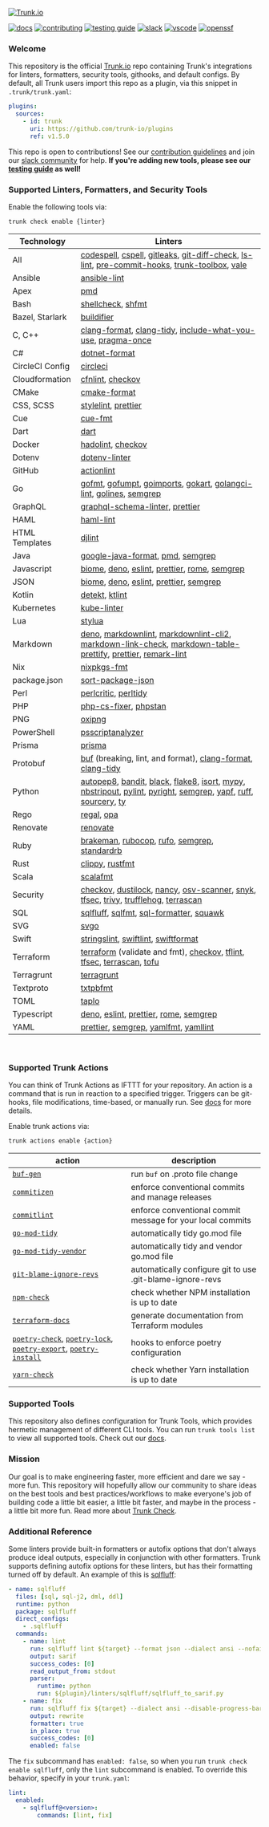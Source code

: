 <!-- markdownlint-disable first-line-heading -->

[![Trunk.io](https://static.trunk.io/assets/trunk_plugins_logo.png)](https://trunk.io)

[![docs](https://img.shields.io/badge/-docs-darkgreen?logo=readthedocs&logoColor=ffffff)][docs]
[![contributing](https://img.shields.io/badge/contributing-darkgreen?logo=readthedocs&logoColor=ffffff)][contributing]
[![testing guide](https://img.shields.io/badge/testing_guide-darkgreen?logo=readthedocs&logoColor=ffffff)][testing guide]
[![slack](https://img.shields.io/badge/-slack-611f69?logo=slack)][slack]
[![vscode](https://img.shields.io/visual-studio-marketplace/i/trunk.io?color=0078d7&label=vscode&logo=visualstudiocode)][vscode]
[![openssf](https://api.securityscorecards.dev/projects/github.com/trunk-io/plugins/badge)](https://api.securityscorecards.dev/projects/github.com/trunk-io/plugins)

[testing guide]: ./tests/README.md
[contributing]: ./CONTRIBUTING.md

### Welcome

This repository is the official [Trunk.io](https://trunk.io/) repo containing Trunk's integrations
for linters, formatters, security tools, githooks, and default configs. By default, all Trunk users
import this repo as a plugin, via this snippet in `.trunk/trunk.yaml`:

```yaml
plugins:
  sources:
    - id: trunk
      uri: https://github.com/trunk-io/plugins
      ref: v1.5.0
```

This repo is open to contributions! See our [contribution guidelines](CONTRIBUTING.md) and join our
[slack community][slack] for help. **If you're adding new tools, please see our
[testing guide](tests/README.md) as well!**

### Supported Linters, Formatters, and Security Tools

Enable the following tools via:

```bash
trunk check enable {linter}
```

| Technology      | Linters                                                                                                                                  |
| --------------- | ---------------------------------------------------------------------------------------------------------------------------------------- |
| All             | [codespell], [cspell], [gitleaks], [git-diff-check], [ls-lint], [pre-commit-hooks], [trunk-toolbox], [vale]                              |
| Ansible         | [ansible-lint]                                                                                                                           |
| Apex            | [pmd]                                                                                                                                    |
| Bash            | [shellcheck], [shfmt]                                                                                                                    |
| Bazel, Starlark | [buildifier]                                                                                                                             |
| C, C++          | [clang-format], [clang-tidy], [include-what-you-use], [pragma-once]                                                                      |
| C#              | [dotnet-format]                                                                                                                          |
| CircleCI Config | [circleci]                                                                                                                               |
| Cloudformation  | [cfnlint], [checkov]                                                                                                                     |
| CMake           | [cmake-format]                                                                                                                           |
| CSS, SCSS       | [stylelint], [prettier]                                                                                                                  |
| Cue             | [cue-fmt]                                                                                                                                |
| Dart            | [dart]                                                                                                                                   |
| Docker          | [hadolint], [checkov]                                                                                                                    |
| Dotenv          | [dotenv-linter]                                                                                                                          |
| GitHub          | [actionlint]                                                                                                                             |
| Go              | [gofmt], [gofumpt], [goimports], [gokart], [golangci-lint], [golines], [semgrep]                                                         |
| GraphQL         | [graphql-schema-linter], [prettier]                                                                                                      |
| HAML            | [haml-lint]                                                                                                                              |
| HTML Templates  | [djlint]                                                                                                                                 |
| Java            | [google-java-format], [pmd], [semgrep]                                                                                                   |
| Javascript      | [biome], [deno], [eslint], [prettier], [rome], [semgrep]                                                                                 |
| JSON            | [biome], [deno], [eslint], [prettier], [semgrep]                                                                                         |
| Kotlin          | [detekt], [ktlint]                                                                                                                       |
| Kubernetes      | [kube-linter]                                                                                                                            |
| Lua             | [stylua]                                                                                                                                 |
| Markdown        | [deno], [markdownlint], [markdownlint-cli2], [markdown-link-check], [markdown-table-prettify], [prettier], [remark-lint]                 |
| Nix             | [nixpkgs-fmt]                                                                                                                            |
| package.json    | [sort-package-json]                                                                                                                      |
| Perl            | [perlcritic], [perltidy]                                                                                                                 |
| PHP             | [php-cs-fixer], [phpstan]                                                                                                                |
| PNG             | [oxipng]                                                                                                                                 |
| PowerShell      | [psscriptanalyzer]                                                                                                                       |
| Prisma          | [prisma]                                                                                                                                 |
| Protobuf        | [buf] (breaking, lint, and format), [clang-format], [clang-tidy]                                                                         |
| Python          | [autopep8], [bandit], [black], [flake8], [isort], [mypy], [nbstripout], [pylint], [pyright], [semgrep], [yapf], [ruff], [sourcery], [ty] |
| Rego            | [regal], [opa]                                                                                                                           |
| Renovate        | [renovate]                                                                                                                               |
| Ruby            | [brakeman], [rubocop], [rufo], [semgrep], [standardrb]                                                                                   |
| Rust            | [clippy], [rustfmt]                                                                                                                      |
| Scala           | [scalafmt]                                                                                                                               |
| Security        | [checkov], [dustilock], [nancy], [osv-scanner], [snyk], [tfsec], [trivy], [trufflehog], [terrascan]                                      |
| SQL             | [sqlfluff], [sqlfmt], [sql-formatter], [squawk]                                                                                          |
| SVG             | [svgo]                                                                                                                                   |
| Swift           | [stringslint], [swiftlint], [swiftformat]                                                                                                |
| Terraform       | [terraform] (validate and fmt), [checkov], [tflint], [tfsec], [terrascan], [tofu]                                                        |
| Terragrunt      | [terragrunt]                                                                                                                             |
| Textproto       | [txtpbfmt]                                                                                                                               |
| TOML            | [taplo]                                                                                                                                  |
| Typescript      | [deno], [eslint], [prettier], [rome], [semgrep]                                                                                          |
| YAML            | [prettier], [semgrep], [yamlfmt], [yamllint]                                                                                             |

[actionlint]: https://trunk.io/linters/infra/actionlint
[ansible-lint]: https://github.com/ansible/ansible-lint#readme
[autopep8]: https://github.com/hhatto/autopep8#readme
[bandit]: https://trunk.io/linters/python/bandit
[biome]: https://github.com/biomejs/biome#readme
[black]: https://github.com/psf/black#readme
[brakeman]: https://trunk.io/linters/security/brakeman
[buf]: https://github.com/bufbuild/buf#readme
[buildifier]: https://github.com/bazelbuild/buildtools/blob/master/buildifier/README.md
[cfnlint]: https://github.com/aws-cloudformation/cfn-lint#readme
[checkov]: https://trunk.io/linters/security/checkov
[circleci]: https://github.com/CircleCI-Public/circleci-cli#readme
[clang-format]: https://clang.llvm.org/docs/ClangFormat.html
[clang-tidy]: https://clang.llvm.org/extra/clang-tidy/
[clippy]: https://github.com/rust-lang/rust-clippy#readme
[cmake-format]: https://cmake-format.readthedocs.io/en/latest
[codespell]: https://github.com/codespell-project/codespell#readme
[cspell]: https://github.com/streetsidesoftware/cspell#readme
[cue-fmt]: https://cuelang.org/
[dart]: https://dart.dev/tools/sdk
[deno]: https://deno.land/manual
[detekt]: https://github.com/detekt/detekt#readme
[djlint]: https://github.com/Riverside-Healthcare/djlint#readme
[dotenv-linter]: https://github.com/dotenv-linter/dotenv-linter#readme
[dotnet-format]: https://github.com/dotnet/format#readme
[dustilock]: https://github.com/Checkmarx/dustilock
[eslint]: https://eslint.org/docs/latest/
[flake8]: https://trunk.io/linters/python/flake8
[git-diff-check]: https://git-scm.com/docs/git-diff
[gitleaks]: https://trunk.io/linters/security/gitleaks
[gofmt]: https://pkg.go.dev/cmd/gofmt
[gofumpt]: https://pkg.go.dev/mvdan.cc/gofumpt
[goimports]: https://pkg.go.dev/golang.org/x/tools/cmd/goimports
[gokart]: https://github.com/praetorian-inc/gokart
[golangci-lint]: https://github.com/golangci/golangci-lint#readme
[golines]: https://pkg.go.dev/github.com/segmentio/golines
[google-java-format]: https://github.com/google/google-java-format#readme
[graphql-schema-linter]: https://github.com/cjoudrey/graphql-schema-linter#readme
[hadolint]: https://github.com/hadolint/hadolint#readme
[haml-lint]: https://github.com/sds/haml-lint#readme
[include-what-you-use]: https://github.com/include-what-you-use/include-what-you-use#readme
[isort]: https://github.com/PyCQA/isort#readme
[ktlint]: https://github.com/pinterest/ktlint#readme
[kube-linter]: https://github.com/stackrox/kube-linter#readme
[ls-lint]: https://github.com/loeffel-io/ls-lint#readme
[markdownlint]: https://github.com/DavidAnson/markdownlint#readme
[markdownlint-cli2]: https://github.com/DavidAnson/markdownlint-cli2#readme
[markdown-table-prettify]: https://github.com/darkriszty/MarkdownTablePrettify-VSCodeExt#readme
[markdown-link-check]: https://github.com/tcort/markdown-link-check#readme
[mypy]: https://github.com/python/mypy#readme
[nancy]: https://github.com/sonatype-nexus-community/nancy#readme
[nbstripout]: https://github.com/kynan/nbstripout#readme
[nixpkgs-fmt]: https://github.com/nix-community/nixpkgs-fmt
[opa]: https://www.openpolicyagent.org/docs/latest/cli/
[osv-scanner]: https://trunk.io/linters/security/osv-scanner
[oxipng]: https://github.com/shssoichiro/oxipng#readme
[perlcritic]: https://metacpan.org/pod/Perl::Critic
[perltidy]: https://metacpan.org/dist/Perl-Tidy/view/bin/perltidy
[php-cs-fixer]: https://github.com/PHP-CS-Fixer/PHP-CS-Fixer#readme
[phpstan]: https://phpstan.org/
[pmd]: https://pmd.github.io/
[pragma-once]: linters/pragma-once/README.md
[prettier]: https://github.com/prettier/prettier#readme
[pre-commit-hooks]: https://pre-commit.com/hooks.html
[prisma]: https://github.com/prisma/prisma#readme
[psscriptanalyzer]: https://github.com/PowerShell/PSScriptAnalyzer
[pylint]: https://github.com/PyCQA/pylint#readme
[pyright]: https://github.com/microsoft/pyright
[regal]: https://github.com/StyraInc/regal#readme
[remark-lint]: https://github.com/remarkjs/remark-lint#readme
[renovate]: https://github.com/renovatebot/renovate#readme
[rome]: https://github.com/rome/tools#readme
[rubocop]: https://github.com/rubocop/rubocop#readme
[ruff]: https://trunk.io/linters/python/ruff
[rufo]: https://github.com/ruby-formatter/rufo#readme
[rustfmt]: https://github.com/rust-lang/rustfmt#readme
[scalafmt]: https://github.com/scalameta/scalafmt#readme
[semgrep]: https://github.com/returntocorp/semgrep#readme
[shellcheck]: https://trunk.io/linters/shell/shellcheck
[shfmt]: https://github.com/mvdan/sh#readme
[sort-package-json]: https://github.com/keithamus/sort-package-json#readme
[sql-formatter]: https://github.com/sql-formatter-org/sql-formatter#readme
[sqlfluff]: https://github.com/sqlfluff/sqlfluff#readme
[sqlfmt]: https://github.com/tconbeer/sqlfmt#readme
[squawk]: https://github.com/sbdchd/squawk#readme
[snyk]: https://github.com/snyk/cli#readme
[standardrb]: https://github.com/testdouble/standard#readme
[stringslint]: https://github.com/dral3x/StringsLint#readme
[stylelint]: https://github.com/stylelint/stylelint#readme
[stylua]: https://github.com/JohnnyMorganz/StyLua/tree/main
[sourcery]: https://sourcery.ai/
[svgo]: https://trunk.io/linters/nodejs/svgo
[swiftformat]: https://github.com/nicklockwood/SwiftFormat#readme
[swiftlint]: https://github.com/realm/SwiftLint#readme
[taplo]: https://github.com/tamasfe/taplo#readme
[terrascan]: https://github.com/tenable/terrascan#readme
[terraform]: https://developer.hashicorp.com/terraform/cli/code
[tofu]: https://opentofu.org/
[terragrunt]: https://terragrunt.gruntwork.io/docs/getting-started/quick-start/
[tflint]: https://github.com/terraform-linters/tflint#readme
[tfsec]: https://github.com/aquasecurity/tfsec
[trivy]: https://trunk.io/linters/security/trivy
[trufflehog]: https://trunk.io/linters/security/trufflehog
[trunk-toolbox]: https://github.com/trunk-io/toolbox#readme
[txtpbfmt]: https://github.com/protocolbuffers/txtpbfmt#readme
[ty]: https://github.com/astral-sh/ty#readme
[vale]: https://vale.sh/docs/
[yamlfmt]: https://github.com/google/yamlfmt#readme
[yamllint]: https://trunk.io/linters/yaml/yamllint
[yapf]: https://github.com/google/yapf#readme

<br/>

### Supported Trunk Actions

You can think of Trunk Actions as IFTTT for your repository. An action is a command that is run in
reaction to a specified trigger. Triggers can be git-hooks, file modifications, time-based, or
manually run. See [docs](https://docs.trunk.io/docs/actions) for more details.

Enable trunk actions via:

```bash
trunk actions enable {action}
```

| action                                                                                                                                                                           | description                                                |
| -------------------------------------------------------------------------------------------------------------------------------------------------------------------------------- | ---------------------------------------------------------- |
| [`buf-gen`](actions/buf/README.md)                                                                                                                                               | run `buf` on .proto file change                            |
| [`commitizen`](actions/commitizen/README.md)                                                                                                                                     | enforce conventional commits and manage releases           |
| [`commitlint`](https://github.com/conventional-changelog/commitlint)                                                                                                             | enforce conventional commit message for your local commits |
| [`go-mod-tidy`](actions/go-mod-tidy/README.md)                                                                                                                                   | automatically tidy go.mod file                             |
| [`go-mod-tidy-vendor`](actions/go-mod-tidy-vendor/README.md)                                                                                                                     | automatically tidy and vendor go.mod file                  |
| [`git-blame-ignore-revs`](actions/git-blame-ignore-revs/README.md)                                                                                                               | automatically configure git to use .git-blame-ignore-revs  |
| [`npm-check`](actions/npm-check/README.md)                                                                                                                                       | check whether NPM installation is up to date               |
| [`terraform-docs`](actions/terraform-docs/README.md)                                                                                                                             | generate documentation from Terraform modules              |
| [`poetry-check`](actions/poetry/README.md), [`poetry-lock`](actions/poetry/README.md), [`poetry-export`](actions/poetry/README.md), [`poetry-install`](actions/poetry/README.md) | hooks to enforce poetry configuration                      |
| [`yarn-check`](actions/yarn-check/README.md)                                                                                                                                     | check whether Yarn installation is up to date              |

### Supported Tools

This repository also defines configuration for Trunk Tools, which provides hermetic management of
different CLI tools. You can run `trunk tools list` to view all supported tools. Check out our
[docs](https://docs.trunk.io/tools).

### Mission

Our goal is to make engineering faster, more efficient and dare we say - more fun. This repository
will hopefully allow our community to share ideas on the best tools and best practices/workflows to
make everyone's job of building code a little bit easier, a little bit faster, and maybe in the
process - a little bit more fun. Read more about [Trunk Check](https://trunk.io/check).

### Additional Reference

Some linters provide built-in formatters or autofix options that don't always produce ideal outputs,
especially in conjunction with other formatters. Trunk supports defining autofix options for these
linters, but has their formatting turned off by default. An example of this is
[sqlfluff](./linters/sqlfluff/plugin.yaml):

```yaml
- name: sqlfluff
  files: [sql, sql-j2, dml, ddl]
  runtime: python
  package: sqlfluff
  direct_configs:
    - .sqlfluff
  commands:
    - name: lint
      run: sqlfluff lint ${target} --format json --dialect ansi --nofail
      output: sarif
      success_codes: [0]
      read_output_from: stdout
      parser:
        runtime: python
        run: ${plugin}/linters/sqlfluff/sqlfluff_to_sarif.py
    - name: fix
      run: sqlfluff fix ${target} --dialect ansi --disable-progress-bar --force
      output: rewrite
      formatter: true
      in_place: true
      success_codes: [0]
      enabled: false
```

The `fix` subcommand has `enabled: false`, so when you run `trunk check enable sqlfluff`, only the
`lint` subcommand is enabled. To override this behavior, specify in your `trunk.yaml`:

```yaml
lint:
  enabled:
    - sqlfluff@<version>:
        commands: [lint, fix]
```

[slack]: https://slack.trunk.io
[docs]: https://docs.trunk.io
[vscode]: https://marketplace.visualstudio.com/items?itemName=Trunk.io
